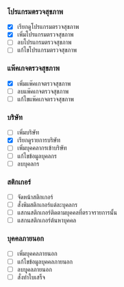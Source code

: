 ### โปรแกรมตรวจสุขภาพ
- [x] เรียกดูโปรแกรมตรวจสุขภาพ
- [x] เพิ่มโปรแกรมตรวจสุขภาพ
- [ ] ลบโปรแกรมตรวจสุขภาพ
- [ ] แก้ไขโปรแกรมตรวจสุขภาพ
### แพ๊คเกจตรวจสุขภาพ
- [x] เพิ่มแพ๊คเกจตรวจสุขภาพ
- [ ] ลบแพ๊คเกจตรวจสุขภาพ
- [ ] แก้ไขแพ๊คเกจตรวจสุขภาพ
### บริษัท
- [ ] เพิ่มบริษัท
- [x] เรียกดูรายการบริษัท
- [ ] เพิ่มบุคคลากรเข้าบริษัท
- [ ] แก้ไขข้อมูลบุคลกร
- [ ] ลบบุคลกร
### สติกเกอร์
- [ ] จัดหน้าสติกเกอร์
- [ ] สั่งพิมสติกเกอร์แต่ละบุคลกร
- [ ] แสกนสติกเกอร์ติดตามบุคคลที่ตรวจรายการนั้น
- [ ] แสกนสติกเกอร์ต้นหาบุคคล
### บุคคลภายนอก
- [ ] เพิ่มบุคคลภายนอก
- [ ] แก้ไขข้อมูลบุคคลภายนอก
- [ ] ลบบุุคลภายนอก
- [ ] สั่งทำใบเสร็จ
